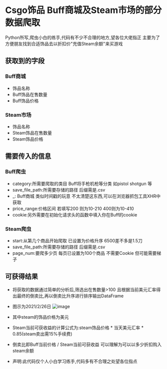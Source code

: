 # Csgo饰品 Buff商城及Steam市场的部分数据爬取
Python所写,爬虫小白的练手,代码有不少不合理的地方,望各位大佬指正
主要为了方便朋友找到合适饰品去以折扣价"充值Steam余额"来买游戏

## 获取到的字段
### Buff商城
- 饰品名称
- Buff饰品在售数量
- Buff饰品价格

### Steam市场
- 饰品名称
- Steam饰品在售数量
- Steam饰品价格

## 需要传入的信息
### Buff爬虫
- category:所需要爬取的类目 Buff将手枪机枪等分类 如pistol shotgun 等
- save_file_path:所需要存储的路径 后缀需是.csv
- _: Buff商城 类似时间戳的玩意 不太清楚这东西,可以在浏览器抓包工具XHR中获取
- price_range:价格区间 若填写200 则为10-210 400则为10-410
- cookie:另外需要在初始化请求头的函数中填入你在Buff的cookie

### Steam爬虫
- start:从第几个商品开始爬取 已设置为价格升序 6500差不多是1.5刀
- save_file_path:所需要存储的路径 后缀需是.csv
- page_num:要爬多少页 每页已设置为100个商品
不需要Cookie 但可能需要梯子

## 可获得结果
- 将获取的数据通过简单的分析后,筛选出在售数量>100 且根据当前美元汇率得出最终的倒卖比,再以倒卖比升序进行排序输出DataFrame
- 图示为2021/2/26日
![image](https://github.com/badiaog/crwal-Csgo-steam-buff/blob/main/imgs/image.png)

- 其中steam的饰品价格为美元 
- Steam当前可获收益的计算公式为:steam饰品价格 * 当天美元汇率 * 0.85(steam卖出需15%手续费)
- 倒卖比即Buff当前价格 / Steam当前可获收益 可以理解为可以以多少折扣购入steam余额


- 声明:此代码仅个人小白学习练手,代码多有不合理之处望各位指点
